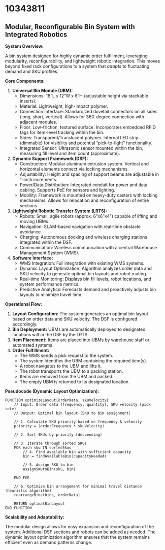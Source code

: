 # 10343811

## Modular, Reconfigurable Bin System with Integrated Robotics

**System Overview:**

A bin system designed for highly dynamic order fulfillment, leveraging modularity, reconfigurability, and lightweight robotic integration. This moves beyond fixed rack configurations to a system that *adapts* to fluctuating demand and SKU profiles.

**Core Components:**

1.  **Universal Bin Module (UBM):** 
    *   Dimensions: 18”L x 12”W x 6”H (adjustable height via stackable inserts).
    *   Material: Lightweight, high-impact polymer.
    *   Connection Interface:  Standardized dovetail connectors on all sides (long, short, vertical). Allows for 360-degree connection with adjacent modules.
    *   Floor: Low-friction, textured surface. Incorporates embedded RFID tags for item-level tracking within the bin.
    *   Sides:  Transparent/Translucent polymer.  Internal LED strip (dimmable) for visibility and potential “pick-to-light” functionality.
    *   Integrated Sensor: Ultrasonic sensor mounted within the bin, measuring fill level and item count (approximate).
2.  **Dynamic Support Framework (DSF):**
    *   Construction: Modular aluminum extrusion system. Vertical and horizontal elements connect via locking mechanisms.
    *   Adjustability:  Height and spacing of support beams are adjustable in 1-inch increments.
    *   Power/Data Distribution: Integrated conduit for power and data cabling. Supports PoE for sensors and lighting.
    *   Mobility:  Framework is mounted on heavy-duty casters with locking mechanisms. Allows for relocation and reconfiguration of entire sections.
3.  **Lightweight Robotic Transfer System (LRTS):**
    *   Robots: Small, agile robots (approx. 6”x6”x4”) capable of lifting and moving UBMs.
    *   Navigation:  SLAM-based navigation with real-time obstacle avoidance.
    *   Charging:  Autonomous docking and wireless charging stations integrated within the DSF.
    *   Communication: Wireless communication with a central Warehouse Management System (WMS).
4.  **Software Interface:**
    *   WMS Integration: Full integration with existing WMS systems.
    *   Dynamic Layout Optimization: Algorithm analyzes order data and SKU velocity to generate optimal bin layouts and robot routing.
    *   Real-time Monitoring: Displays bin fill levels, robot locations, and system performance metrics.
    *   Predictive Analytics:  Forecasts demand and proactively adjusts bin layouts to minimize travel time.

**Operational Flow:**

1.  **Layout Configuration:** The system generates an optimal bin layout based on order data and SKU velocity.  The DSF is configured accordingly.
2.  **Bin Deployment:** UBMs are automatically deployed to designated locations within the DSF by the LRTS.
3.  **Item Placement:**  Items are placed into UBMs by warehouse staff or automated systems.
4.  **Order Fulfillment:**
    *   The WMS sends a pick request to the system.
    *   The system identifies the UBM containing the required item(s).
    *   A robot navigates to the UBM and lifts it.
    *   The robot transports the UBM to a packing station.
    *   Items are removed from the UBM and packed.
    *   The empty UBM is returned to its designated location.

**Pseudocode (Dynamic Layout Optimization):**

```pseudocode
FUNCTION optimizeLayout(orderData, skuVelocity)
    // Input: Order data (frequency, quantity), SKU velocity (pick rate)
    // Output: Optimal bin layout (SKU to bin assignment)

    // 1. Calculate SKU priority based on frequency & velocity
    priority = (orderFrequency * skuVelocity)

    // 2. Sort SKUs by priority (descending)

    // 3. Iterate through sorted SKUs
    FOR each sku IN sortedSkus
        // 4. Find available bin with sufficient capacity
        bin = findAvailableBin(capacityNeeded)

        // 5. Assign SKU to bin
        assignSKUtoBin(sku, bin)

    END FOR

    // 6. Optimize bin arrangement for minimal travel distance (heuristic algorithm)
    rearrangeBins(bins, orderData)

    RETURN optimalBinLayout
END FUNCTION
```

**Scalability and Adaptability:**

The modular design allows for easy expansion and reconfiguration of the system.  Additional DSF sections and robots can be added as needed. The dynamic layout optimization algorithm ensures that the system remains efficient even as demand patterns change.